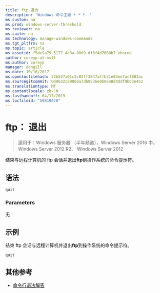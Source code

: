 ```yaml
---
title: ftp 退出
description: 'Windows 命令主题 * * *- '
ms.custom: na
ms.prod: windows-server-threshold
ms.reviewer: na
ms.suite: na
ms.technology: manage-windows-commands
ms.tgt_pltfrm: na
ms.topic: article
ms.assetid: f5de9a79-5177-4e3a-80d9-df8f4d7660b7 vhorne
author: coreyp-at-msft
ms.author: coreyp
manager: dongill
ms.date: 10/16/2017
ms.openlocfilehash: 32b527a01c2c82ff3847affb31e03ee7acf883ac
ms.sourcegitcommit: 0d0b32c8986ba7db9536e0b8648d4ddf9b03e452
ms.translationtype: MT
ms.contentlocale: zh-CN
ms.lasthandoff: 04/17/2019
ms.locfileid: "59819478"
---
```

# <a name="ftp-quit"></a>ftp： 退出

>适用于：Windows 服务器 （半年频道），Windows Server 2016 中，Windows Server 2012 R2、 Windows Server 2012

结束与远程计算机的 ftp 会话并退出**ftp**到操作系统的命令提示符。   
## <a name="syntax"></a>语法  
```  
quit  
```  
### <a name="parameters"></a>Parameters  
无  
## <a name="BKMK_Examples"></a>示例  
结束 ftp 会话与远程计算机并退出**ftp**到操作系统的命令提示符。  
```  
quit  
```  
## <a name="additional-references"></a>其他参考  
-   [命令行语法解答](command-line-syntax-key.md)  
